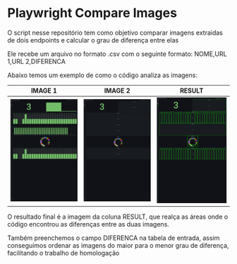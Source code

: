 # Playwright Compare Images

O script nesse repositório tem como objetivo comparar imagens extraidas de dois endpoints e calcular o grau de diferença entre elas

Ele recebe um arquivo no formato .csv com o seguinte formato: NOME,URL 1,URL 2,DIFERENCA

Abaixo temos um exemplo de como o código analiza as imagens:

IMAGE 1           |  IMAGE 2 | RESULT
:-------------------------:|:-------------------------:|:-------------------------:
![](src/print1.png)  |  ![](src/print2.png)  | ![](src/result.png)

O resultado final é a imagem da coluna RESULT, que realça as áreas onde o código encontrou as diferenças entre as duas imagens.

Também preenchemos o campo DIFERENCA na tabela de entrada, assim conseguimos ordenar as imagens do maior para o menor grau de diferença, facilitando o trabalho de homologação
